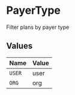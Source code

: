 # PayerType

Filter plans by payer type


## Values

| Name   | Value  |
| ------ | ------ |
| `USER` | user   |
| `ORG`  | org    |